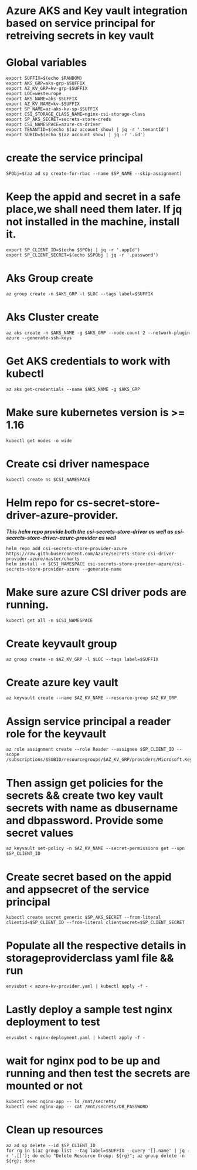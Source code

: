 # Azure AKS and Key vault integration based on service principal for retreiving secrets in key vault

# Global variables

```
export SUFFIX=$(echo $RANDOM)
export AKS_GRP=aks-grp-$SUFFIX
export AZ_KV_GRP=kv-grp-$SUFFIX
export LOC=westeurope
export AKS_NAME=aks-$SUFFIX
export AZ_KV_NAME=kv-$SUFFIX
export SP_NAME=az-aks-kv-sp-$SUFFIX
export CSI_STORAGE_CLASS_NAME=nginx-csi-storage-class
export SP_AKS_SECRET=secrets-store-creds
export CSI_NAMESPACE=azure-cs-driver
export TENANTID=$(echo $(az account show) | jq -r '.tenantId')
export SUBID=$(echo $(az account show) | jq -r '.id')
```


# create the service principal
```
SPObj=$(az ad sp create-for-rbac --name $SP_NAME --skip-assignment)
```

# Keep the appid and secret in a safe place,we shall need them later. If jq not installed in the machine, install it.
```
export SP_CLIENT_ID=$(echo $SPObj | jq -r '.appId')
export SP_CLIENT_SECRET=$(echo $SPObj | jq -r '.password')
```

# Aks Group create 
``` 
az group create -n $AKS_GRP -l $LOC --tags label=$SUFFIX
``` 

# Aks Cluster create 

``` 
az aks create -n $AKS_NAME -g $AKS_GRP --node-count 2 --network-plugin azure --generate-ssh-keys 
``` 

# Get AKS credentials to work with kubectl 
``` 
az aks get-credentials --name $AKS_NAME -g $AKS_GRP
``` 

# Make sure kubernetes version is >= 1.16 

```
kubectl get nodes -o wide 
``` 

# Create csi driver namespace
```
kubectl create ns $CSI_NAMESPACE
```

# Helm repo for cs-secret-store-driver-azure-provider. 
***This helm repo provide both the csi-secrets-store-driver as well as csi-secrets-store-driver-azure-provider as well***
``` 
helm repo add csi-secrets-store-provider-azure https://raw.githubusercontent.com/Azure/secrets-store-csi-driver-provider-azure/master/charts 
helm install -n $CSI_NAMESPACE csi-secrets-store-provider-azure/csi-secrets-store-provider-azure --generate-name 
``` 

# Make sure azure CSI driver pods are running. 
```
kubectl get all -n $CSI_NAMESPACE
```

# Create keyvault group
```
az group create -n $AZ_KV_GRP -l $LOC --tags label=$SUFFIX
```

# Create azure key vault 
``` 
az keyvault create --name $AZ_KV_NAME --resource-group $AZ_KV_GRP
``` 

# Assign service principal a reader role for the keyvault
```
az role assignment create --role Reader --assignee $SP_CLIENT_ID --scope /subscriptions/$SUBID/resourcegroups/$AZ_KV_GRP/providers/Microsoft.KeyVault/vaults/$AZ_KV_NAME

```

# Then assign get policies for the secrets && create two key vault secrets with name as dbusername and dbpassword. Provide some secret values
```
az keyvault set-policy -n $AZ_KV_NAME --secret-permissions get --spn $SP_CLIENT_ID
```

# Create secret based on the appid and appsecret of the service principal
```
kubectl create secret generic $SP_AKS_SECRET --from-literal clientid=$SP_CLIENT_ID --from-literal clientsecret=$SP_CLIENT_SECRET
```

# Populate all the respective details in storageproviderclass yaml file && run 
```
envsubst < azure-kv-provider.yaml | kubectl apply -f -
```

# Lastly deploy a sample test nginx deployment to test
```
envsubst < nginx-deployment.yaml | kubectl apply -f - 
```

# wait for nginx pod to be up and running and then test the secrets are mounted or not
```
kubectl exec nginx-app -- ls /mnt/secrets/
kubectl exec nginx-app -- cat /mnt/secrets/DB_PASSWORD
```

# Clean up resources

```
az ad sp delete --id $SP_CLIENT_ID
for rg in $(az group list --tag label=$SUFFIX --query '[].name' | jq -r '.[]'); do echo "Delete Resource Group: ${rg}"; az group delete -n ${rg}; done
```